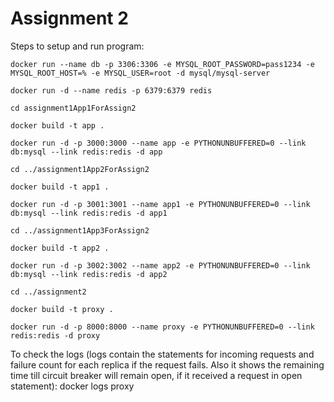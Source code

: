 # Assignment 2

Steps to setup and run program:


	docker run --name db -p 3306:3306 -e MYSQL_ROOT_PASSWORD=pass1234 -e MYSQL_ROOT_HOST=% -e MYSQL_USER=root -d mysql/mysql-server
	
	docker run -d --name redis -p 6379:6379 redis
	
	cd assignment1App1ForAssign2
	
	docker build -t app .
	
	docker run -d -p 3000:3000 --name app -e PYTHONUNBUFFERED=0 --link db:mysql --link redis:redis -d app
	
	cd ../assignment1App2ForAssign2
	
	docker build -t app1 .
	
	docker run -d -p 3001:3001 --name app1 -e PYTHONUNBUFFERED=0 --link db:mysql --link redis:redis -d app1
	
	cd ../assignment1App3ForAssign2
	
	docker build -t app2 .
	
	docker run -d -p 3002:3002 --name app2 -e PYTHONUNBUFFERED=0 --link db:mysql --link redis:redis -d app2
	
	cd ../assignment2
	
	docker build -t proxy .
	
	docker run -d -p 8000:8000 --name proxy -e PYTHONUNBUFFERED=0 --link redis:redis -d proxy	
	
To check the logs (logs contain the statements for incoming requests and failure count for each replica if the request fails. Also it shows the remaining time till circuit breaker will remain open, if it received a request in open statement):
	docker logs proxy